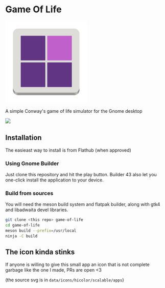 # Game Of Life

![Application icon](./data/icons/hicolor/scalable/apps/com.github.sixpounder.GameOfLife.svg)

A simple Conway's game of life simulator for the Gnome desktop

<a href="https://flathub.org/apps/details/com.github.sixpounder.GameOfLife"><img src="https://flathub.org/assets/badges/flathub-badge-en.png" width="200"/></a>

## Installation

The easieast way to install is from Flathub (when approved)

### Using Gnome Builder

Just clone this repository and hit the play button. Builder 43 also let you one-click install
the application to your device.

### Build from sources

You will need the meson build system and flatpak builder, along with gtk4 and libadwaita devel libraries.

```bash
git clone <this repo> game-of-life
cd game-of-life
meson build --prefix=/usr/local
ninja -C build
```

## The icon kinda stinks

If anyone is willing to give this small app an icon that is not complete garbage like the one I made, PRs are open <3

(the source svg is in `data/icons/hicolor/scalable/apps`)
